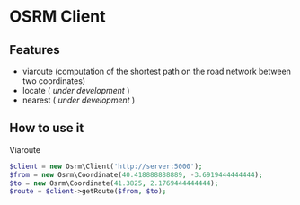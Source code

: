OSRM Client
=============
Features
--------
- viaroute (computation of the shortest path on the road network between two coordinates)
- locate ( *under development* )
- nearest ( *under development* )

How to use it
-------------
Viaroute

```php
$client = new Osrm\Client('http://server:5000');
$from = new Osrm\Coordinate(40.418888888889, -3.6919444444444);
$to = new Osrm\Coordinate(41.3825, 2.1769444444444);
$route = $client->getRoute($from, $to);
```
